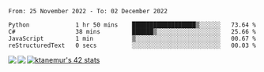 <!--START_SECTION:waka-->

```text
From: 25 November 2022 - To: 02 December 2022

Python             1 hr 50 mins    ██████████████████▒░░░░░░   73.64 %
C#                 38 mins         ██████▒░░░░░░░░░░░░░░░░░░   25.66 %
JavaScript         1 min           ▒░░░░░░░░░░░░░░░░░░░░░░░░   00.67 %
reStructuredText   0 secs          ░░░░░░░░░░░░░░░░░░░░░░░░░   00.03 %
```

<!--END_SECTION:waka-->
<a href="https://github.com/anuraghazra/github-readme-stats">
  <img align="left" src="https://github-readme-stats.vercel.app/api?username=Tanesan&count_private=true&show_icons=true" />
<img align="left" src="https://github-readme-stats.vercel.app/api/top-langs/?username=Tanesan" />
</a>

[![ktanemur's 42 stats](https://badge42.vercel.app/api/v2/cl1wslf6s002109l771rng2w8/stats?cursusId=21&coalitionId=62)](https://github.com/JaeSeoKim/badge42)
